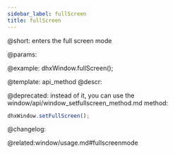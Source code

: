 ```yaml
---
sidebar_label: fullScreen
title: fullScreen
---          
```


@short: enters the full screen mode


@params:




@example:
dhxWindow.fullScreen();


@template: api_method
@descr:


@deprecated: instead of it, you can use the window/api/window_setfullscreen_method.md method:

~~~js
dhxWindow.setFullScreen();
~~~


@changelog:

@related:window/usage.md#fullscreenmode
